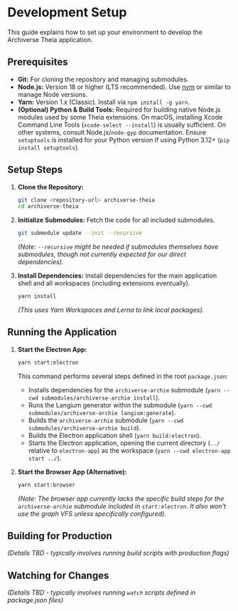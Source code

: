 # Development Setup

This guide explains how to set up your environment to develop the Archiverse Theia application.

## Prerequisites

*   **Git:** For cloning the repository and managing submodules.
*   **Node.js:** Version 18 or higher (LTS recommended). Use [nvm](https://github.com/nvm-sh/nvm) or similar to manage Node versions.
*   **Yarn:** Version 1.x (Classic). Install via `npm install -g yarn`.
*   **(Optional) Python & Build Tools:** Required for building native Node.js modules used by some Theia extensions. On macOS, installing Xcode Command Line Tools (`xcode-select --install`) is usually sufficient. On other systems, consult Node.js/`node-gyp` documentation. Ensure `setuptools` is installed for your Python version if using Python 3.12+ (`pip install setuptools`).

## Setup Steps

1.  **Clone the Repository:**
    ```bash
    git clone <repository-url> archiverse-theia
    cd archiverse-theia
    ```

2.  **Initialize Submodules:** Fetch the code for all included submodules.
    ```bash
    git submodule update --init --recursive
    ```
    *(Note: `--recursive` might be needed if submodules themselves have submodules, though not currently expected for our direct dependencies).*

3.  **Install Dependencies:** Install dependencies for the main application shell and all workspaces (including extensions eventually).
    ```bash
    yarn install
    ```
    *(This uses Yarn Workspaces and Lerna to link local packages).*

## Running the Application

1.  **Start the Electron App:**
    ```bash
    yarn start:electron
    ```
    This command performs several steps defined in the root `package.json`:
    *   Installs dependencies for the `archiverse-archie` submodule (`yarn --cwd submodules/archiverse-archie install`).
    *   Runs the Langium generator within the submodule (`yarn --cwd submodules/archiverse-archie langium:generate`).
    *   Builds the `archiverse-archie` submodule (`yarn --cwd submodules/archiverse-archie build`).
    *   Builds the Electron application shell (`yarn build:electron`).
    *   Starts the Electron application, opening the current directory (`../` relative to `electron-app`) as the workspace (`yarn --cwd electron-app start ../`).

2.  **Start the Browser App (Alternative):**
    ```bash
    yarn start:browser
    ```
    *(Note: The browser app currently lacks the specific build steps for the `archiverse-archie` submodule included in `start:electron`. It also won't use the graph VFS unless specifically configured).*

## Building for Production

*(Details TBD - typically involves running build scripts with production flags)*

## Watching for Changes

*(Details TBD - typically involves running `watch` scripts defined in package.json files)*
